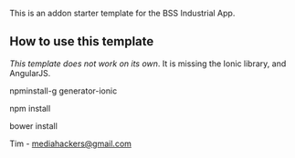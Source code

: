 This is an addon starter template for the BSS Industrial App.

## How to use this template

*This template does not work on its own*. It is missing the Ionic library, and AngularJS.

npminstall-g generator-ionic

npm install

bower install

Tim - mediahackers@gmail.com

